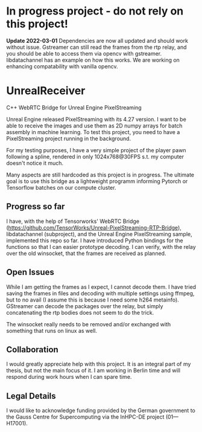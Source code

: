 # In progress project -  do not rely on this project!

**Update 2022-03-01** Dependencies are now all updated and should work without issue. Gstreamer can still read the frames from the rtp relay, and you should be able to access them via opencv with gstreamer. libdatachannel has an example on how this works. We are working on enhancing compatability with vanilla opencv.

# UnrealReceiver
C++ WebRTC Bridge for Unreal Engine PixelStreaming

Unreal Engine released PixelStreaming with its 4.27 version. I want to be able to receive the images and use them as 2D numpy arrays for batch assembly in machine learning.
To test this project, you need to have a PixelStreaming project running in the background.

For my testing purposes, I have a very simple project of the player pawn following a spline, rendered in only 1024x768@30FPS s.t. my computer doesn't notice it much.

Many aspects are still hardcoded as this project is in progress. The ultimate goal is to use this bridge as a lightweight programm informing Pytorch or Tensorflow batches on our compute cluster.

## Progress so far

I have, with the help of Tensorworks' WebRTC Bridge (https://github.com/TensorWorks/Unreal-PixelStreaming-RTP-Bridge), libdatachannel (subproject), and the Unreal Engine PixelStreaming sample, implemented this repo so far.
I have introduced Python bindings for the functions so that I can easier prototype decoding.
I can verify, with the relay over the old winsocket, that the frames are received as planned.

## Open Issues

While I am getting the frames as I expect, I cannot decode them.
I have tried saving the frames in files and decoding with multiple settings using ffmpeg, but to no avail (I assume this is because I need some h264 metainfo).
GStreamer can decode the packages over the relay, but simply concatenating the rtp bodies does not seem to do the trick.

The winsocket really needs to be removed and/or exchanged with something that runs on linux as well.

## Collaboration

I would greatly appreciate help with this project. It is an integral part of my thesis, but not the main focus of it.
I am working in Berlin time and will respond during work hours when I can spare time.

## Legal Details

I would like to acknowledge funding provided by the German government to the Gauss Centre for Supercomputing via the InHPC-DE project (01—H17001).


